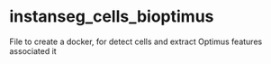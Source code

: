 # instanseg_cells_bioptimus
File to create a docker, for detect cells and extract Optimus features associated it 
